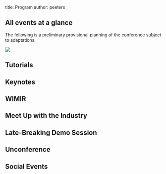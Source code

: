 title: Program
author: peeters

## All events at a glance

The following is a preliminary provisional planning of the conference subject to adaptations.

![]({filename}/images/program.png)

## Tutorials

## Keynotes

## WIMIR

## Meet Up with the Industry

## Late-Breaking Demo Session

## Unconference

## Social Events
